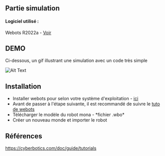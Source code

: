 ## Partie simulation

#### Logiciel utilisé :
Webots R2022a - <a target="_blank" href="https://cyberbotics.com/" title="Webots">Voir</a>

## DEMO

Ci-dessous, un gif illustrant une simulation avec un code très simple

![Alt Text](https://raw.githubusercontent.com/AntoineToullalan/Projet_ANDROIDE_Robots_en_essaim/main/simulation/mona_simu_demo_simple.gif)

## Installation
<ul>
  <li>Installer webots pour selon votre système d'exploitation - <a target="_blank" href="https://github.com/cyberbotics/webots/releases/tag/R2022a" title="Webots">ici</a></li>
  <li>Avant de passer à l'étape suivante, il est recommandé de suivre le <a target="_blank" href="https://cyberbotics.com/doc/guide/tutorials" title="tuto">tuto de webots</a></li>
  <li>Télécharger le modèle du robot mona - *fichier .wbo*</li>
  <li>Créer un nouveau monde et importer le robot</li>
</ul>


## Références 

https://cyberbotics.com/doc/guide/tutorials
